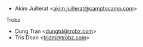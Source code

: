 - Akim Juillerat \<<akim.juillerat@camptocamp.com>\>

Trobz

- Dung Tran \<<dungtd@trobz.com>\>
- Tris Doan \<<tridm@trobz.com>\>

